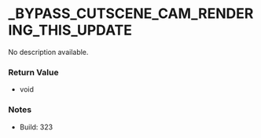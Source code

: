 # _BYPASS_CUTSCENE_CAM_RENDERING_THIS_UPDATE

No description available.

### Return Value
* void

### Notes
* Build: 323

